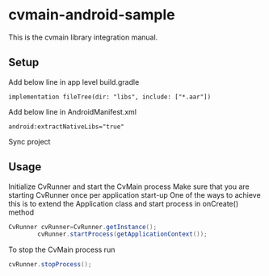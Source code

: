 # cvmain-android-sample
This is the cvmain library integration manual.

## Setup
Add below line in app level build.gradle
```shell
implementation fileTree(dir: "libs", include: ["*.aar"])
```

Add below line in AndroidManifest.xml

```shell
android:extractNativeLibs="true"
```

Sync project

## Usage

Initialize CvRunner and start the CvMain process
Make sure that you are starting CvRunner once per application start-up
One of the ways to achieve this is to extend the Application class and start process in onCreate()
method

```java
CvRunner cvRunner=CvRunner.getInstance();
        cvRunner.startProcess(getApplicationContext());
```

To stop the CvMain process run

```java
cvRunner.stopProcess();
```